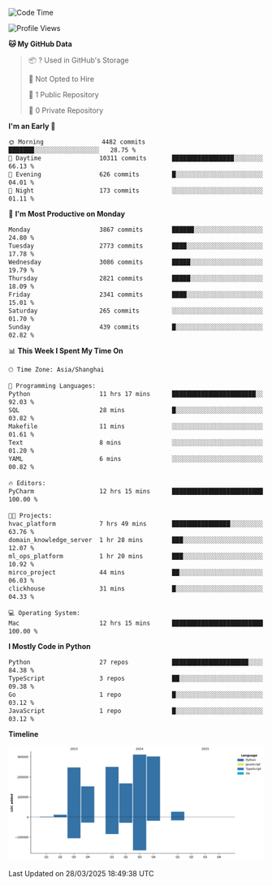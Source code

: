 <!--START_SECTION:waka-->
![Code Time](http://img.shields.io/badge/Code%20Time-216%20hrs%2023%20mins-blue)

![Profile Views](http://img.shields.io/badge/Profile%20Views-0-blue)

**🐱 My GitHub Data** 

> 📦 ? Used in GitHub's Storage 
 > 
> 🚫 Not Opted to Hire
 > 
> 📜 1 Public Repository 
 > 
> 🔑 0 Private Repository 
 > 
**I'm an Early 🐤** 

```text
🌞 Morning                4482 commits        ███████░░░░░░░░░░░░░░░░░░   28.75 % 
🌆 Daytime                10311 commits       █████████████████░░░░░░░░   66.13 % 
🌃 Evening                626 commits         █░░░░░░░░░░░░░░░░░░░░░░░░   04.01 % 
🌙 Night                  173 commits         ░░░░░░░░░░░░░░░░░░░░░░░░░   01.11 % 
```
📅 **I'm Most Productive on Monday** 

```text
Monday                   3867 commits        ██████░░░░░░░░░░░░░░░░░░░   24.80 % 
Tuesday                  2773 commits        ████░░░░░░░░░░░░░░░░░░░░░   17.78 % 
Wednesday                3086 commits        █████░░░░░░░░░░░░░░░░░░░░   19.79 % 
Thursday                 2821 commits        █████░░░░░░░░░░░░░░░░░░░░   18.09 % 
Friday                   2341 commits        ████░░░░░░░░░░░░░░░░░░░░░   15.01 % 
Saturday                 265 commits         ░░░░░░░░░░░░░░░░░░░░░░░░░   01.70 % 
Sunday                   439 commits         █░░░░░░░░░░░░░░░░░░░░░░░░   02.82 % 
```


📊 **This Week I Spent My Time On** 

```text
🕑︎ Time Zone: Asia/Shanghai

💬 Programming Languages: 
Python                   11 hrs 17 mins      ███████████████████████░░   92.03 % 
SQL                      28 mins             █░░░░░░░░░░░░░░░░░░░░░░░░   03.82 % 
Makefile                 11 mins             ░░░░░░░░░░░░░░░░░░░░░░░░░   01.61 % 
Text                     8 mins              ░░░░░░░░░░░░░░░░░░░░░░░░░   01.20 % 
YAML                     6 mins              ░░░░░░░░░░░░░░░░░░░░░░░░░   00.82 % 

🔥 Editors: 
PyCharm                  12 hrs 15 mins      █████████████████████████   100.00 % 

🐱‍💻 Projects: 
hvac_platform            7 hrs 49 mins       ████████████████░░░░░░░░░   63.76 % 
domain_knowledge_server  1 hr 28 mins        ███░░░░░░░░░░░░░░░░░░░░░░   12.07 % 
ml_ops_platform          1 hr 20 mins        ███░░░░░░░░░░░░░░░░░░░░░░   10.92 % 
mirco_project            44 mins             ██░░░░░░░░░░░░░░░░░░░░░░░   06.03 % 
clickhouse               31 mins             █░░░░░░░░░░░░░░░░░░░░░░░░   04.33 % 

💻 Operating System: 
Mac                      12 hrs 15 mins      █████████████████████████   100.00 % 
```

**I Mostly Code in Python** 

```text
Python                   27 repos            █████████████████████░░░░   84.38 % 
TypeScript               3 repos             ██░░░░░░░░░░░░░░░░░░░░░░░   09.38 % 
Go                       1 repo              █░░░░░░░░░░░░░░░░░░░░░░░░   03.12 % 
JavaScript               1 repo              █░░░░░░░░░░░░░░░░░░░░░░░░   03.12 % 
```



**Timeline**

![Lines of Code chart](https://raw.githubusercontent.com/jixingyou/jixingyou/main/assets/bar_graph.png)


 Last Updated on 28/03/2025 18:49:38 UTC
<!--END_SECTION:waka-->